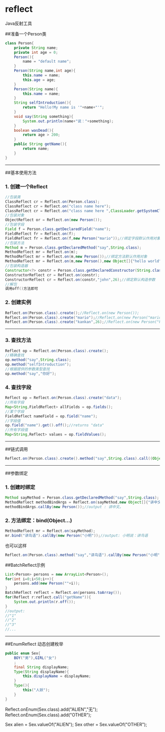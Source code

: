 # reflect
Java反射工具

##准备一个Person类
```java
class Person{
	private String name;
	private int age = 0;
	Person(){
		name = "default name";
	}
	Person(String name,int age){
		this.name = name;
		this.age = age;
	}
	Person(String name){
		this.name = name;
	}
	String selfIntroduction(){
		return "Hello!My name is '"+name+"'";
	}
	void say(String something){
		System.out.println(name+"说："+something);
	}
	boolean wasDead(){
		return age > 200; 
	}
	public String getName(){
		return name;
	}
}
```
***
##基本使用方法
### 1. 创建一个Reflect
```java
//包装类
ClassReflect cr = Reflect.on(Person.class);
ClassReflect cr = Reflect.on("class name here");
ClassReflect cr = Reflect.on("class name here ",ClassLoader.getSystemClassLoader());//指定类加载器
//包装对象
ObjectReflect or = Reflect.on(new Person());
//包装字段
Field f = Person.class.getDeclaredField("name");
FieldReflect fr = Reflect.on(f);
FieldReflect fr = Reflect.on(f,new Person("mario"));//绑定字段默认作用对象
//包装方法
Method m = Person.class.getDeclaredMethod("say",String.class);
MethodReflect mr = Reflect.on(m);
MethodReflect mr = Reflect.on(m,new Person());//绑定方法默认作用对象
MethodReflect mr = Reflect.on(m,new Person(),new Object[]{"hello world"});//绑定方法默认作用对象和参数
//包装构造器
Constructor<?> constr = Person.class.getDeclaredConstructor(String.class,int.class);
ConstructorReflect cr = Reflect.on(constr);
ConstructorReflect cr = Reflect.on(constr,"john",26);//绑定默认构造参数
//解包
调用off()方法即可
```
### 2. 创建实例

```java
Reflect.on(Person.class).create();//Reflect.on(new Person());
Reflect.on(Person.class).create("mario");//Reflect.on(new Person("mario"));
Reflect.on(Person.class).create("kankan",26);//Reflect.on(new Person("kankan",26));
```
***
### 3. 查找方法
```java
Reflect op = Reflect.on(Person.class).create();
//精确查找
op.method("say",String.class);
op.method("selfIntroduction");
//根据提供的参数类型查找
op.method("say","你好");
```
### 4. 查找字段
```java
Reflect op = Reflect.on(Person.class).create("data");
//所有字段
Map<String,FieldReflect> allFields = op.fields();
//某个字段
FieldReflect nameField = op.field("name");
//字段值
op.field("name").get().off();//returns "data"
//所有字段值
Map<String,Reflect> values = op.fieldValues();
```
***
##链式调用
```java
Reflect.on(Person.class).create().method("say",String.class).call((Object)"你好世界");//output: 你好世界
```
***
##参数绑定
### 1. 创建时绑定
```java
Method sayMethod = Person.class.getDeclaredMethod("say",String.class);
MethodReflect methodBindArgs = Reflect.on(sayMethod,new Object[]{"讲中文"});
methodBindArgs.callBy(new Person());//output : 讲中文。
```
### 2. 方法绑定：bind(Object...)
```java
MethodReflect mr = Reflect.on(sayMethod);
mr.bind("讲鸟语").callBy(new Person("小明"));//output: 小明说：讲鸟语
```
也可以这样
```java
Reflect.on(Person.class).method("say","讲鸟语").callBy(new Person("小明"));
```
##BatchReflect示例
```java
List<Person> persons = new ArrayList<Person>();
for(int i=0;i<50;i++){
	persons.add(new Person(""+i));
}
BatchReflect reflect = Reflect.on(persons.toArray());
for(Reflect r:reflect.call("getName")){
	System.out.println(r.off());
}
//output:
//"1"
//"2"
//"3"
//...
```
***  
##EnumReflect
动态创建枚举
```java
public enum Sex{
	BOY("男"),GIRL("女")
	;
	final String displayName;
	Type(String displayName){
		this.displayName = displayName;
	}
	Type(){
		this("人妖");
	}
}
```
Reflect.onEnum(Sex.class).add("ALIEN","无");
Reflect.onEnum(Sex.class).add("OTHER");

Sex alien = Sex.valueOf("ALIEN");
Sex other = Sex.valueOf("OTHER");

